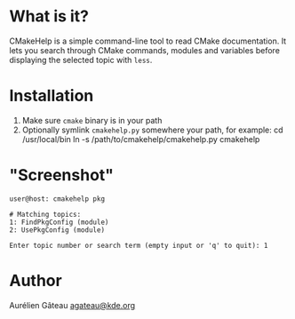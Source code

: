 # What is it?

CMakeHelp is a simple command-line tool to read CMake documentation. It lets
you search through CMake commands, modules and variables before displaying the
selected topic with `less`.

# Installation

1. Make sure `cmake` binary is in your path
2. Optionally symlink `cmakehelp.py` somewhere your path, for example:
    cd /usr/local/bin
    ln -s /path/to/cmakehelp/cmakehelp.py cmakehelp

# "Screenshot"

    user@host: cmakehelp pkg

    # Matching topics:
    1: FindPkgConfig (module)
    2: UsePkgConfig (module)

    Enter topic number or search term (empty input or 'q' to quit): 1

# Author

Aurélien Gâteau <agateau@kde.org>
